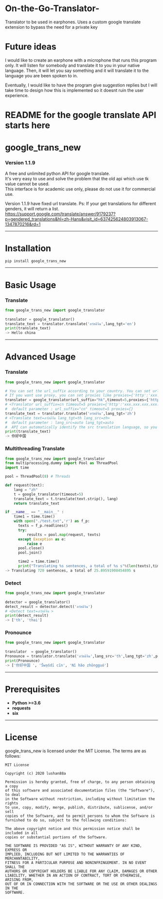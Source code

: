 # On-the-Go-Translator-
Translator to be used in earphones.
Uses a custom google translate extension to bypass the need for a private key


# Future ideas

I would like to create an earphone with a microphone that runs this program only. It will listen for somebody and translate it to you in your native language. Then, it will let you say something and it will translate it to the language you are been spoken to in. 

Eventually, I would like to have the program give suggestion replies but I will take time to design how this is implemented so it doesnt ruin the user experience.


# README for the google translate API starts here


# google_trans_new
### Version 1.1.9

A free and unlimited python API for google translate.  
It's very easy to use and solve the problem that the old api which use tk value cannot be used.  
This interface is for academic use only, please do not use it for commercial use.  
  
Version 1.1.9 have fixed url translate.
Ps:
If your get translations for different genders, it will return a list.
https://support.google.com/translate/answer/9179237?p=gendered_translations&hl=zh-Hans&visit_id=637425624803913067-1347870216&rd=1
***
  
  
Installation
====
```
pip install google_trans_new
```
***
  
  
Basic Usage
=====
### Translate
```python
from google_trans_new import google_translator  
  
translator = google_translator()  
translate_text = translator.translate('สวัสดีจีน',lang_tgt='en')  
print(translate_text)
-> Hello china
```
***

Advanced Usage
=====
### Translate 
```python  
from google_trans_new import google_translator  

# You can set the url_suffix according to your country. You can set url_suffix="hk" if you are in hong kong,url_suffix use in https://translate.google.{url_suffix}/ 
# If you want use proxy, you can set proxies like proxies={'http':'xxx.xxx.xxx.xxx:xxxx','https':'xxx.xxx.xxx.xxx:xxxx'}
translator = google_translator(url_suffix="hk",timeout=5,proxies={'http':'xxx.xxx.xxx.xxx:xxxx','https':'xxx.xxx.xxx.xxx:xxxx'})  
# <Translator url_suffix=cn timeout=5 proxies={'http':'xxx.xxx.xxx.xxx:xxxx','https':'xxx.xxx.xxx.xxx:xxxx'}>  
#  default parameter : url_suffix="cn" timeout=5 proxies={}
translate_text = translator.translate('สวัสดีจีน',lang_tgt='zh')  
# <Translate text=สวัสดีจีน lang_tgt=th lang_src=zh>  
#  default parameter : lang_src=auto lang_tgt=auto 
#  API can automatically identify the src translation language, so you don’t need to set lang_src
print(translate_text)
-> 你好中国
```
### Multithreading Translate
```python
from google_trans_new import google_translator 
from multiprocessing.dummy import Pool as ThreadPool
import time

pool = ThreadPool(8) # Threads

def request(text):
    lang = "zh"
    t = google_translator(timeout=5)
    translate_text = t.translate(text.strip(), lang)
    return translate_text

if __name__ == "__main__" :
    time1 = time.time()
    with open("./test.txt",'r') as f_p:
      texts = f_p.readlines()
      try:
          results = pool.map(request, texts)
      except Exception as e:
          raise e
      pool.close()
      pool.join()

      time2 = time.time()
      print("Translating %s sentences, a total of %s s"%(len(texts),time2 - time1))
-> Translating 720 sentences, a total of 25.89591908454895 s 
```
### Detect
```python
from google_trans_new import google_translator  
  
detector = google_translator()  
detect_result = detector.detect('สวัสดีจีน')
# <Detect text=สวัสดีจีน >  
print(detect_result)
-> ['th', 'thai']
```
### Pronounce
```python
from google_trans_new import google_translator  
  
translator  = google_translator()  
Pronounce = translator.translate('สวัสดีจีน',lang_src='th',lang_tgt='zh',pronounce=True)  
print(Pronounce)
-> ['你好中国 ', 'S̄wạs̄dī cīn', 'Nǐ hǎo zhōngguó']
```
***

Prerequisites
====
* **Python >=3.6**  
* **requests**  
* **six**  
***
  
  
License
====
google_trans_new is licensed under the MIT License. The terms are as follows:  

```
MIT License  

Copyright (c) 2020 lushan88a  

Permission is hereby granted, free of charge, to any person obtaining a copy  
of this software and associated documentation files (the "Software"), to deal  
in the Software without restriction, including without limitation the rights  
to use, copy, modify, merge, publish, distribute, sublicense, and/or sell  
copies of the Software, and to permit persons to whom the Software is  
furnished to do so, subject to the following conditions:  

The above copyright notice and this permission notice shall be included in all  
copies or substantial portions of the Software.  

THE SOFTWARE IS PROVIDED "AS IS", WITHOUT WARRANTY OF ANY KIND, EXPRESS OR  
IMPLIED, INCLUDING BUT NOT LIMITED TO THE WARRANTIES OF MERCHANTABILITY,  
FITNESS FOR A PARTICULAR PURPOSE AND NONINFRINGEMENT. IN NO EVENT SHALL THE  
AUTHORS OR COPYRIGHT HOLDERS BE LIABLE FOR ANY CLAIM, DAMAGES OR OTHER  
LIABILITY, WHETHER IN AN ACTION OF CONTRACT, TORT OR OTHERWISE, ARISING FROM,  
OUT OF OR IN CONNECTION WITH THE SOFTWARE OR THE USE OR OTHER DEALINGS IN THE  
SOFTWARE.  
```
